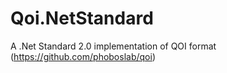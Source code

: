 # Qoi.NetStandard
A .Net Standard 2.0 implementation of QOI format (https://github.com/phoboslab/qoi) 

